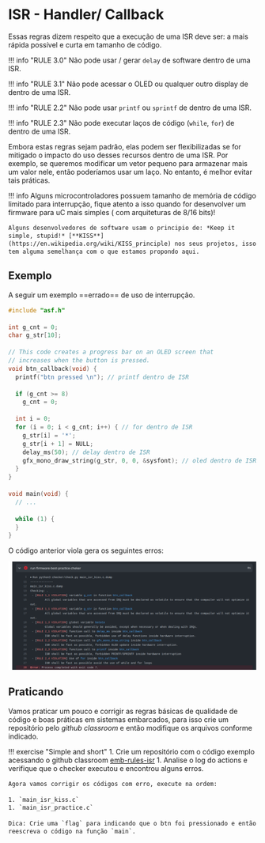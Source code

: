 # ISR - Handler/ Callback 

Essas regras dizem respeito que a execução de uma ISR deve ser: a mais rápida possível e curta em tamanho de código. 

!!! info "RULE 3.0"
    Não pode usar / gerar `delay` de software dentro de uma ISR.

!!! info "RULE 3.1"
    Não pode acessar o OLED ou qualquer outro display de dentro de uma ISR.
   
!!! info "RULE 2.2"
    Não pode usar `printf` ou `sprintf` de dentro de uma ISR. 
    
!!! info "RULE 2.3"
    Não pode executar laços de código (`while`, `for`) de dentro de uma ISR.

Embora estas regras sejam padrão, elas podem ser flexibilizadas se for mitigado o impacto do uso desses recursos dentro de uma ISR. Por exemplo, se queremos modificar um vetor pequeno para armazenar mais um valor nele, então poderíamos usar um laço. No entanto, é melhor evitar tais práticas.

!!! info
    Alguns microcontroladores possuem tamanho de memória de código limitado para interrupção, fique atento a isso quando for desenvolver um firmware para uC mais simples ( com arquiteturas de 8/16 bits)!
    
    Alguns desenvolvedores de software usam o principio de: *Keep it simple, stupid!* [**KISS**](https://en.wikipedia.org/wiki/KISS_principle) nos seus projetos, isso tem alguma semelhança com o que estamos propondo aqui.

## Exemplo

A seguir um exemplo ==errado== de uso de interrupção.

```c
#include "asf.h"

int g_cnt = 0;
char g_str[10];

// This code creates a progress bar on an OLED screen that
// increases when the button is pressed.
void btn_callback(void) {
  printf("btn pressed \n"); // printf dentro de ISR

  if (g_cnt >= 8)
    g_cnt = 0;

  int i = 0;
  for (i = 0; i < g_cnt; i++) { // for dentro de ISR
    g_str[i] = '*';
    g_str[i + 1] = NULL;
    delay_ms(50); // delay dentro de ISR
    gfx_mono_draw_string(g_str, 0, 0, &sysfont); // oled dentro de ISR
  }
}

void main(void) {
  // ...

  while (1) {
  }
}
```

O código anterior viola gera os seguintes erros:

![](figs/checker-rule-isr-kiss.png)

## Praticando

Vamos praticar um pouco e corrigir as regras básicas de qualidade de código e boas práticas em sistemas embarcados, para isso crie um repositório pelo *github classroom* e então modifique os arquivos conforme indicado.

!!! exercise "Simple and short"
    1. Crie um repositório com o código exemplo acessando o github classroom [emb-rules-isr]({{rules_isr_classroom}})
    1. Analise o log do actions e verifique que o checker executou e encontrou alguns erros.

    Agora vamos corrigir os códigos com erro, execute na ordem:
    
    1. `main_isr_kiss.c`
    1. `main_isr_practice.c`
    
    Dica: Crie uma `flag` para indicando que o btn foi pressionado e então reescreva o código na função `main`.
